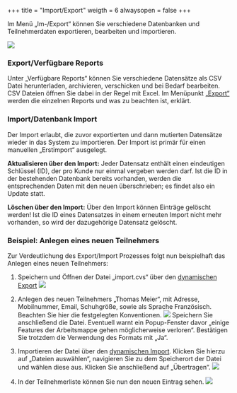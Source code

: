 +++
title = "Import/Export"
weigth = 6
alwaysopen = false
+++


Im Menü „Im-/Export“ können Sie verschiedene Datenbanken und Teilnehmerdaten exportieren, bearbeiten und importieren.  


![](/img/zusatzmodule_imexport.png?classes=shadow)

### Export/Verfügbare Reports

Unter „Verfügbare Reports“ können Sie verschiedene Datensätze als CSV Datei herunterladen, archivieren, verschicken und 
bei Bedarf bearbeiten. CSV Dateien öffnen Sie dabei in der Regel mit Excel. Im Menüpunkt [„Export“](/de/mutieren/zusatzmodule/importexport/export/) werden die einzelnen Reports und 
was zu beachten ist, erklärt.


### Import/Datenbank Import


Der Import erlaubt, die zuvor exportierten und dann mutierten Datensätze wieder in das System zu importieren. 
Der Import ist primär für einen manuellen „Erstimport“ ausgelegt.

**Aktualisieren über den Import:** Jeder Datensatz enthält einen
eindeutigen Schlüssel (ID), der pro Kunde nur einmal vergeben werden
darf. Ist die ID in der bestehenden Datenbank bereits vorhanden, werden
die entsprechenden Daten mit den neuen überschrieben; es findet also ein
Update statt.

**Löschen über den Import:** Über den Import können Einträge gelöscht
werden! Ist die ID eines Datensatzes in einem erneuten Import nicht mehr
vorhanden, so wird der dazugehörige Datensatz gelöscht.



### Beispiel: Anlegen eines neuen Teilnehmers

Zur Verdeutlichung des Export/Import Prozesses folgt nun beispielhaft das Anlegen eines neuen Teilnehmers:

 1. Speichern und Öffnen der Datei „import.cvs“ über den [dynamischen Export](/de/mutieren/zusatzmodule/importexport/export/#dynamischer-export) ![](/img/zusatzmodule_imexport_demo.png?classes=shadow)

 2. Anlegen des neuen Teilnehmers „Thomas Meier“, mit Adresse, Mobilnummer, Email, Schuhgröße, sowie als Sprache Französisch. Beachten Sie hier die festgelegten Konventionen. ![](/img/zusatzmodule_imexport_demo2.png?classes=shadow)
    Speichern Sie anschließend die Datei. Eventuell warnt ein Popup-Fenster davor „einige Features der Arbeitsmappe gehen
möglicherweise verloren“. Bestätigen Sie trotzdem die Verwendung des Formats mit „Ja“.
	
 3.  Importieren der Datei über den [dynamischen Import](/de/mutieren/zusatzmodule/importexport/import/#dynamischer-Import). Klicken Sie hierzu auf „Dateien auswählen“, navigieren Sie zu dem Speicherort der Datei und wählen diese aus. Klicken Sie anschließend auf 
 „Übertragen“. ![](/img/zusatzmodule_imexport_demo3.png?classes=shadow)
 
 4. In der Teilnehmerliste können Sie nun den neuen Eintrag sehen. ![](/img/zusatzmodule_imexport_demo4.png?classes=shadow)


